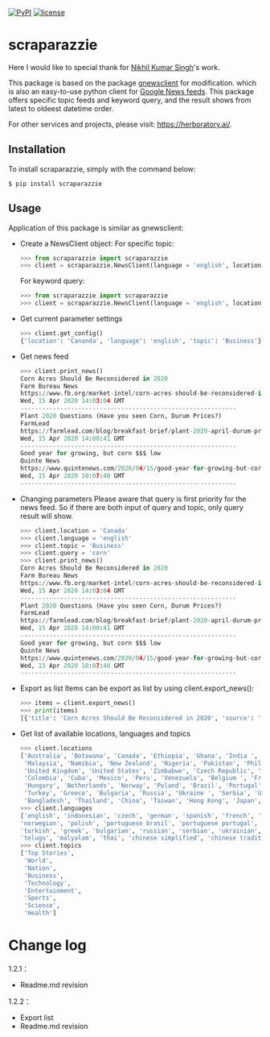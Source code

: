 [![PyPI](https://img.shields.io/badge/PyPi-v1.12-f39f37.svg)](https://pypi.org/project/scraparazzie/1.2.2/)
[![license](https://img.shields.io/github/license/mashape/apistatus.svg?maxAge=2592000)](https://github.com/herboratory/scaparazzie/blob/master/LICENSE.txt)

# scraparazzie

Here I would like to special thank for [Nikhil Kumar Singh](https://github.com/nikhilkumarsingh)'s work.

This package is based on the package [gnewsclient](https://github.com/nikhilkumarsingh/gnewsclient) for modification. which is also an easy-to-use python client for [Google News feeds](https://news.google.com/). This package offers specific topic feeds and keyword query, and the result shows from latest to oldeest datetime order.

For other services and projects, please visit: https://herboratory.ai/.

## Installation

To install scraparazzie, simply with the command below:
```
$ pip install scraparazzie
```

## Usage
Application of this package is similar as gnewsclient:

- Create a NewsClient object:
    For specific topic:
    ```python
    >>> from scraparazzie import scraparazzie
    >>> client = scraparazzie.NewsClient(language = 'english', location = 'Canada', topic = 'Business', max_results = 3)
    ```
    For keyword query: 
    ```python
    >>> from scraparazzie import scraparazzie
    >>> client = scraparazzie.NewsClient(language = 'english', location = 'Canada', query = 'corn', max_results = 3)
    ```
- Get current parameter settings
    ```python
    >>> client.get_config()
    {'location': 'Cananda', 'language': 'english', 'topic': 'Business'}
    ```

- Get news feed
    ```python
    >>> client.print_news()
    Corn Acres Should Be Reconsidered in 2020
    Farm Bureau News
    https://www.fb.org/market-intel/corn-acres-should-be-reconsidered-in-2020
    Wed, 15 Apr 2020 14:03:04 GMT
    ------------------------------------------------------------
    Plant 2020 Questions (Have you seen Corn, Durum Prices?)
    FarmLead
    https://farmlead.com/blog/breakfast-brief/plant-2020-april-durum-prices/
    Wed, 15 Apr 2020 14:00:41 GMT
    ------------------------------------------------------------
    Good year for growing, but corn $$$ low
    Quinte News
    https://www.quintenews.com/2020/04/15/good-year-for-growing-but-corn-low/
    Wed, 15 Apr 2020 10:07:48 GMT
    ------------------------------------------------------------
    ```

- Changing parameters
    Please aware that query is first priority for the news feed. So if there are both input of query and topic, only query result will show.

    ```python
    >>> client.location = 'Canada'
    >>> client.language = 'english'
    >>> client.topic = 'Business'
    >>> client.query = 'corn'
    >>> client.print_news()
    Corn Acres Should Be Reconsidered in 2020
    Farm Bureau News
    https://www.fb.org/market-intel/corn-acres-should-be-reconsidered-in-2020
    Wed, 15 Apr 2020 14:03:04 GMT
    ------------------------------------------------------------
    Plant 2020 Questions (Have you seen Corn, Durum Prices?)
    FarmLead
    https://farmlead.com/blog/breakfast-brief/plant-2020-april-durum-prices/
    Wed, 15 Apr 2020 14:00:41 GMT
    ------------------------------------------------------------
    Good year for growing, but corn $$$ low
    Quinte News
    https://www.quintenews.com/2020/04/15/good-year-for-growing-but-corn-low/
    Wed, 15 Apr 2020 10:07:48 GMT
    ------------------------------------------------------------
    ```

- Export as list
    Items can be export as list by using client.export_news():

    ```python
    >>> items = client.export_news()
    >>> print(items)
    [{'title': 'Corn Acres Should Be Reconsidered in 2020', 'source': 'Farm Bureau News', 'link': 'https://www.fb.org/market-intel/corn-acres-should-be-reconsidered-in-2020', 'publish_date': 'Wed, 15 Apr 2020 14:03:04 GMT'}, {'title': 'Plant 2020 Questions (Have you seen Corn, Durum Prices?)', 'source': 'FarmLead', 'link': 'https://farmlead.com/blog/breakfast-brief/plant-2020-april-durum-prices/', 'publish_date': 'Wed, 15 Apr 2020 14:00:41 GMT'}, {'title': 'Good year for growing, but corn $$$ low', 'source': 'Quinte News', 'link': 'https://www.quintenews.com/2020/04/15/good-year-for-growing-but-corn-low/', 'publish_date': 'Wed, 15 Apr 2020 10:07:48 GMT'}]
    ```

- Get list of available locations, languages and topics
    ```python
    >>> client.locations
    ['Australia', 'Botswana', 'Canada', 'Ethiopia', 'Ghana', 'India ', 'Indonesia', 'Ireland', 'Israel', 'Kenya', 'Latvia',
     'Malaysia', 'Namibia', 'New Zealand', 'Nigeria', 'Pakistan', 'Philippines', 'Singapore', 'South Africa', 'Tanzania', 'Uganda', 
     'United Kingdom', 'United States', 'Zimbabwe', 'Czech Republic', 'Germany', 'Austria', 'Switzerland', 'Argentina', 'Chile',
     'Colombia', 'Cuba', 'Mexico', 'Peru', 'Venezuela', 'Belgium ', 'France', 'Morocco', 'Senegal', 'Italy', 'Lithuania', 
     'Hungary', 'Netherlands', 'Norway', 'Poland', 'Brazil', 'Portugal', 'Romania', 'Slovakia', 'Slovenia', 'Sweden', 'Vietnam',
     'Turkey', 'Greece', 'Bulgaria', 'Russia', 'Ukraine ', 'Serbia', 'United Arab Emirates', 'Saudi Arabia', 'Lebanon', 'Egypt',
     'Bangladesh', 'Thailand', 'China', 'Taiwan', 'Hong Kong', 'Japan', 'Republic of Korea']
    >>> client.languages
    ['english', 'indonesian', 'czech', 'german', 'spanish', 'french', 'italian', 'latvian', 'lithuanian', 'hungarian', 'dutch', 
    'norwegian', 'polish', 'portuguese brasil', 'portuguese portugal', 'romanian', 'slovak', 'slovenian', 'swedish', 'vietnamese', 
    'turkish', 'greek', 'bulgarian', 'russian', 'serbian', 'ukrainian', 'hebrew', 'arabic', 'marathi', 'hindi', 'bengali', 'tamil', 
    'telugu', 'malyalam', 'thai', 'chinese simplified', 'chinese traditional', 'japanese', 'korean']
    >>> client.topics
    ['Top Stories',
     'World',
     'Nation',
     'Business',
     'Technology',
     'Entertainment',
     'Sports',
     'Science',
     'Health']
    ```

# Change log

1.2.1：
- Readme.md revision

1.2.2：
- Export list
- Readme.md revision
